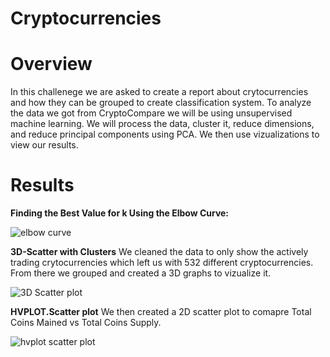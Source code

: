 # Cryptocurrencies

# Overview

In this challenege we are asked to create a report about crytocurrencies and how they can be grouped to create classification system. To analyze the data we got from CryptoCompare we will be using unsupervised machine learning. We will process the data, cluster it, reduce dimensions, and reduce principal components using PCA. We then use vizualizations to view our results.


# Results

**Finding the Best Value for k Using the Elbow Curve:**

![elbow curve](https://user-images.githubusercontent.com/95899763/167338193-6f315081-7c2a-433a-a06c-f8a7dd273df3.PNG)

**3D-Scatter with Clusters**
We cleaned the data to only show the actively trading crytocurrencies which left us with 532 different cryptocurrencies.
From there we grouped and created a 3D graphs to vizualize it.

![3D Scatter plot](https://user-images.githubusercontent.com/95899763/167338242-e37e4f58-ee9f-42bc-af75-4910d63a08ba.PNG)


**HVPLOT.Scatter plot**
We then created a 2D scatter plot to comapre Total Coins Mained vs Total Coins Supply.

![hvplot scatter plot](https://user-images.githubusercontent.com/95899763/167338316-4f85bca6-3ef4-4fe2-986c-0c81d060ba12.PNG)

